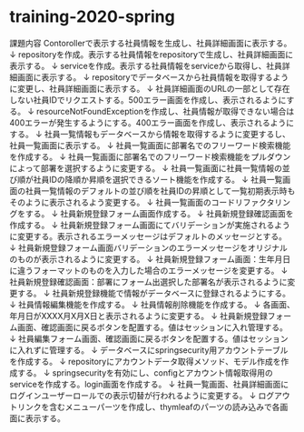 # training-2020-spring
課題内容
Contorollerで表示する社員情報を生成し、社員詳細画面に表示する。
↓
repositoryを作成。表示する社員情報をrepositoryで生成し、社員詳細画面に表示する。
↓
serviceを作成。表示する社員情報をserviceから取得し、社員詳細画面に表示する。
↓
repositoryでデータベースから社員情報を取得するように変更し、社員詳細画面に表示する。
↓
社員詳細画面のURLの一部として存在しない社員IDでリクエストする。500エラー画面を作成し、表示されるようにする。
↓
resourceNotFoundExceptionを作成し、社員情報が取得できない場合は400エラーが発生するようにする。400エラー画面を作成し、表示されるようにする。
↓
社員一覧情報もデータベースから情報を取得するように変更するし、社員一覧画面に表示する。
↓
社員一覧画面に部署名でのフリーワード検索機能を作成する。
↓
社員一覧画面に部署名でのフリーワード検索機能をプルダウンによって部署を選択するように変更する。
↓
社員一覧画面に社員一覧情報の並び順が社員IDの降順か昇順を選択できるソート機能を作成する。
↓
社員一覧画面の社員一覧情報のデフォルトの並び順を社員IDの昇順として一覧初期表示時もそのように表示されるよう変更する。
↓
社員一覧画面のコードリファクタリングをする。
↓
社員新規登録フォーム画面作成する。
↓
社員新規登録確認画面を作成する。
↓
社員新規登録フォーム画面にてバリデーションが実施されるように変更する。表示されるエラーメッセージはデフォルトのメッセージとする。
↓
社員新規登録フォーム画面バリデーションのエラーメッセージをオリジナルのものが表示されるように変更する。
↓
社員新規登録フォーム画面：生年月日に違うフォーマットのものを入力した場合のエラーメッセージを変更する。
↓
社員新規登録確認画面：部署にフォーム出選択した部署名が表示されるように変更する。
↓
社員新規登録機能で情報がデータベースに登録されるようにする。
↓
社員情報編集機能を作成する。
↓
社員情報削除機能を作成する。
↓
各画面、年月日がXXXX月X月X日と表示されるように変更する。
↓
社員新規登録フォーム画面、確認画面に戻るボタンを配置する。値はセッションに入れ管理する。
↓
社員編集フォーム画面、確認画面に戻るボタンを配置する。値はセッションに入れずに管理する。
↓
データベースにspringsecurity用アカウントテーブルを作成する。
↓
repositoryにアカウントデータ取得メソッド、モデル作成を作成する。
↓
springsecurityを有効にし、configとアカウント情報取得用のserviceを作成する。login画面を作成する。
↓
社員一覧画面、社員詳細画面にログインユーザーロールでの表示切替が行われるように変更する。
↓
ログアウトリンクを含むメニューパーツを作成し、thymleafのパーツの読み込みで各画面に表示する。
